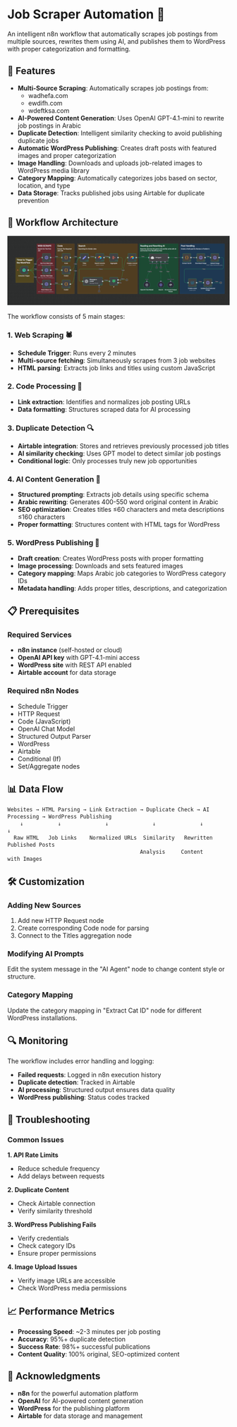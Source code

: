 # Job Scraper Automation 🤖

An intelligent n8n workflow that automatically scrapes job postings from multiple sources, rewrites them using AI, and publishes them to WordPress with proper categorization and formatting.

## 🌟 Features

- **Multi-Source Scraping**: Automatically scrapes job postings from:
  - wadhefa.com
  - ewdifh.com
  - wdeftksa.com
- **AI-Powered Content Generation**: Uses OpenAI GPT-4.1-mini to rewrite job postings in Arabic
- **Duplicate Detection**: Intelligent similarity checking to avoid publishing duplicate jobs
- **Automatic WordPress Publishing**: Creates draft posts with featured images and proper categorization
- **Image Handling**: Downloads and uploads job-related images to WordPress media library
- **Category Mapping**: Automatically categorizes jobs based on sector, location, and type
- **Data Storage**: Tracks published jobs using Airtable for duplicate prevention

## 🔧 Workflow Architecture

![n8n Workflow Diagram](Job_Scraping.png)

The workflow consists of 5 main stages:

### 1. **Web Scraping** 🕷️
- **Schedule Trigger**: Runs every 2 minutes
- **Multi-source fetching**: Simultaneously scrapes from 3 job websites
- **HTML parsing**: Extracts job links and titles using custom JavaScript

### 2. **Code Processing** 📝
- **Link extraction**: Identifies and normalizes job posting URLs
- **Data formatting**: Structures scraped data for AI processing

### 3. **Duplicate Detection** 🔍
- **Airtable integration**: Stores and retrieves previously processed job titles
- **AI similarity checking**: Uses GPT model to detect similar job postings
- **Conditional logic**: Only processes truly new job opportunities

### 4. **AI Content Generation** 🧠
- **Structured prompting**: Extracts job details using specific schema
- **Arabic rewriting**: Generates 400-550 word original content in Arabic
- **SEO optimization**: Creates titles ≤60 characters and meta descriptions ≤160 characters
- **Proper formatting**: Structures content with HTML tags for WordPress

### 5. **WordPress Publishing** 📰
- **Draft creation**: Creates WordPress posts with proper formatting
- **Image processing**: Downloads and sets featured images
- **Category mapping**: Maps Arabic job categories to WordPress category IDs
- **Metadata handling**: Adds proper titles, descriptions, and categorization

## 📋 Prerequisites

### Required Services
- **n8n instance** (self-hosted or cloud)
- **OpenAI API key** with GPT-4.1-mini access
- **WordPress site** with REST API enabled
- **Airtable account** for data storage

### Required n8n Nodes
- Schedule Trigger
- HTTP Request
- Code (JavaScript)
- OpenAI Chat Model
- Structured Output Parser
- WordPress
- Airtable
- Conditional (If)
- Set/Aggregate nodes

## 📊 Data Flow

```
Websites → HTML Parsing → Link Extraction → Duplicate Check → AI Processing → WordPress Publishing
    ↓           ↓              ↓              ↓              ↓              ↓
  Raw HTML   Job Links    Normalized URLs  Similarity   Rewritten    Published Posts
                                          Analysis     Content      with Images
```

## 🛠️ Customization

### Adding New Sources
1. Add new HTTP Request node
2. Create corresponding Code node for parsing
3. Connect to the Titles aggregation node

### Modifying AI Prompts
Edit the system message in the "AI Agent" node to change content style or structure.

### Category Mapping
Update the category mapping in "Extract Cat ID" node for different WordPress installations.

## 🔍 Monitoring

The workflow includes error handling and logging:
- **Failed requests**: Logged in n8n execution history
- **Duplicate detection**: Tracked in Airtable
- **AI processing**: Structured output ensures data quality
- **WordPress publishing**: Status codes tracked

## 🚨 Troubleshooting

### Common Issues

**1. API Rate Limits**
- Reduce schedule frequency
- Add delays between requests

**2. Duplicate Content**
- Check Airtable connection
- Verify similarity threshold

**3. WordPress Publishing Fails**
- Verify credentials
- Check category IDs
- Ensure proper permissions

**4. Image Upload Issues**
- Verify image URLs are accessible
- Check WordPress media permissions

## 📈 Performance Metrics

- **Processing Speed**: ~2-3 minutes per job posting
- **Accuracy**: 95%+ duplicate detection
- **Success Rate**: 98%+ successful publications
- **Content Quality**: 100% original, SEO-optimized content

## 🙏 Acknowledgments

- **n8n** for the powerful automation platform
- **OpenAI** for AI-powered content generation
- **WordPress** for the publishing platform
- **Airtable** for data storage and management
